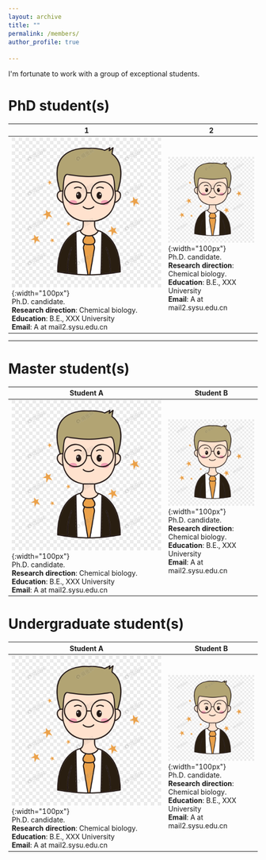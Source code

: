 ```yaml
---
layout: archive
title: ""
permalink: /members/
author_profile: true

---
```

<p class="text-insent:2em">I'm fortunate to work with a group of exceptional students.</p>

PhD student(s)
======
<style>
table th:first-of-type {
    width: 8cm;
}
table th:first-of-type(2) {
    width: 8cm;
}
</style>

| 1 | 2 |
|---|---|
|![A](/images/A.png){:width="100px"} <br> Ph.D. candidate.  <br> <b>Research direction</b>: Chemical biology. <br> <b>Education</b>: B.E., XXX University<br> <b>Email</b>: A at mail2.sysu.edu.cn | ![A](/images/A.png){:width="100px"} <br> Ph.D. candidate.  <br> <b>Research direction</b>: Chemical biology. <br> <b>Education</b>: B.E., XXX University<br> <b>Email</b>: A at mail2.sysu.edu.cn |

---

Master student(s)
======

| Student A  |  Student B  |
|---|---|
| ![A](/images/A.png){:width="100px"} <br> Ph.D. candidate.  <br> <b>Research direction</b>: Chemical biology. <br> <b>Education</b>: B.E., XXX University<br> <b>Email</b>: A at mail2.sysu.edu.cn | ![A](/images/A.png){:width="100px"} <br> Ph.D. candidate.  <br> <b>Research direction</b>: Chemical biology. <br> <b>Education</b>: B.E., XXX University<br> <b>Email</b>: A at mail2.sysu.edu.cn |


  
Undergraduate student(s)
======

| Student A | Student B |
|---|---|
| ![A](/images/A.png){:width="100px"} <br> Ph.D. candidate.  <br> <b>Research direction</b>: Chemical biology. <br> <b>Education</b>: B.E., XXX University<br> <b>Email</b>: A at mail2.sysu.edu.cn | ![A](/images/A.png){:width="100px"} <br> Ph.D. candidate.  <br> <b>Research direction</b>: Chemical biology. <br> <b>Education</b>: B.E., XXX University<br> <b>Email</b>: A at mail2.sysu.edu.cn |



   

<!--

| a | b | d |
|---|---|---|
| 1 | name<img width=200/>| <img width=100/>3 |

<table>
    <tr>
        <td>This is <img width=200/></td>
        <td><div style="width:100px;color:#f00;font-weight:normal;font-style:italic;">字段1</div></td>
    </tr>
</table>
-->


<!-- ![THU](/images/THU.png){: .align-left width="200px"}   你看不到我看不到我 -->
<!-- * 2009-2013年，B.S. in Chemistry, Nankai University, 2009-2013 你看不到我看不到我 -->
<!-- # ![NKU](/images/NKU.png){: .align-right width="200px"}    你看不到我看不到我 -->






